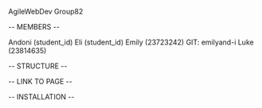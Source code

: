 AgileWebDev Group82

-- MEMBERS --

Andoni (student_id)
Eli (student_id)
Emily (23723242) GIT: emilyand-i
Luke (23814635)


-- STRUCTURE --

-- LINK TO PAGE --

-- INSTALLATION --
